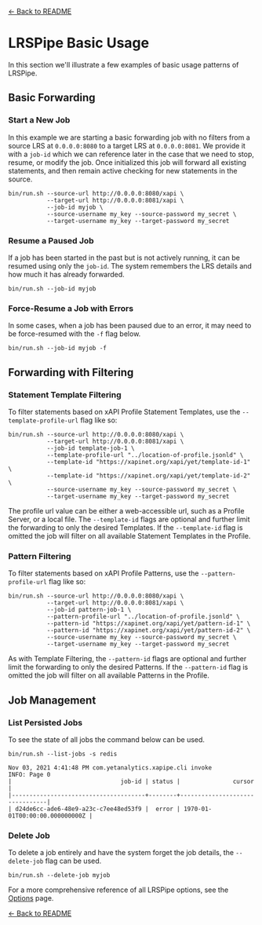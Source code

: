 [<- Back to README](../README.md)
# LRSPipe Basic Usage

In this section we'll illustrate a few examples of basic usage patterns of LRSPipe.

## Basic Forwarding

### Start a New Job

In this example we are starting a basic forwarding job with no filters from a source LRS at `0.0.0.0:8080` to a target LRS at `0.0.0.0:8081`. We provide it with a `job-id` which we can reference later in the case that we need to stop, resume, or modify the job. Once initialized this job will forward all existing statements, and then remain active checking for new statements in the source.  

``` shell
bin/run.sh --source-url http://0.0.0.0:8080/xapi \
           --target-url http://0.0.0.0:8081/xapi \
           --job-id myjob \
           --source-username my_key --source-password my_secret \
           --target-username my_key --target-password my_secret
```

### Resume a Paused Job

If a job has been started in the past but is not actively running, it can be resumed using only the `job-id`. The system remembers the LRS details and how much it has already forwarded.

``` shell
bin/run.sh --job-id myjob
```

### Force-Resume a Job with Errors

In some cases, when a job has been paused due to an error, it may need to be force-resumed with the `-f` flag below.

``` shell
bin/run.sh --job-id myjob -f
```

## Forwarding with Filtering

### Statement Template Filtering

To filter statements based on xAPI Profile Statement Templates, use the `--template-profile-url` flag like so:

``` shell
bin/run.sh --source-url http://0.0.0.0:8080/xapi \
           --target-url http://0.0.0.0:8081/xapi \
           --job-id template-job-1 \
           --template-profile-url "../location-of-profile.jsonld" \
           --template-id "https://xapinet.org/xapi/yet/template-id-1" \
           --template-id "https://xapinet.org/xapi/yet/template-id-2" \
           --source-username my_key --source-password my_secret \
           --target-username my_key --target-password my_secret

```

The profile url value can be either a web-accessible url, such as a Profile Server, or a local file. The `--template-id` flags are optional and further limit the forwarding to only the desired Templates. If the `--template-id` flag is omitted the job will filter on all available Statement Templates in the Profile.

### Pattern Filtering

To filter statements based on xAPI Profile Patterns, use the `--pattern-profile-url` flag like so:

``` shell
bin/run.sh --source-url http://0.0.0.0:8080/xapi \
           --target-url http://0.0.0.0:8081/xapi \
           --job-id pattern-job-1 \
           --pattern-profile-url "../location-of-profile.jsonld" \
           --pattern-id "https://xapinet.org/xapi/yet/pattern-id-1" \
           --pattern-id "https://xapinet.org/xapi/yet/pattern-id-2" \
           --source-username my_key --source-password my_secret \
           --target-username my_key --target-password my_secret

```

As with Template Filtering, the `--pattern-id` flags are optional and further limit the forwarding to only the desired Patterns. If the `--pattern-id` flag is omitted the job will filter on all available Patterns in the Profile.

## Job Management

### List Persisted Jobs

To see the state of all jobs the command below can be used.

``` shell
bin/run.sh --list-jobs -s redis

Nov 03, 2021 4:41:48 PM com.yetanalytics.xapipe.cli invoke
INFO: Page 0
|                               job-id | status |               cursor           |
|--------------------------------------+--------+--------------------------------|
| d24de6cc-ade6-48e9-a23c-c7ee48ed53f9 |  error | 1970-01-01T00:00:00.000000000Z |
```

### Delete Job

To delete a job entirely and have the system forget the job details, the `--delete-job` flag can be used.

``` shell
bin/run.sh --delete-job myjob
```

For a more comprehensive reference of all LRSPipe options, see the [Options](options.md) page.

[<- Back to README](../README.md)
